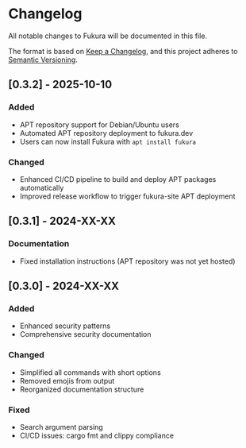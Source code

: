 # Changelog

All notable changes to Fukura will be documented in this file.

The format is based on [Keep a Changelog](https://keepachangelog.com/en/1.0.0/),
and this project adheres to [Semantic Versioning](https://semver.org/spec/v2.0.0.html).

## [0.3.2] - 2025-10-10

### Added
- APT repository support for Debian/Ubuntu users
- Automated APT repository deployment to fukura.dev
- Users can now install Fukura with `apt install fukura`

### Changed
- Enhanced CI/CD pipeline to build and deploy APT packages automatically
- Improved release workflow to trigger fukura-site APT deployment

## [0.3.1] - 2024-XX-XX

### Documentation
- Fixed installation instructions (APT repository was not yet hosted)

## [0.3.0] - 2024-XX-XX

### Added
- Enhanced security patterns
- Comprehensive security documentation

### Changed
- Simplified all commands with short options
- Removed emojis from output
- Reorganized documentation structure

### Fixed
- Search argument parsing
- CI/CD issues: cargo fmt and clippy compliance

